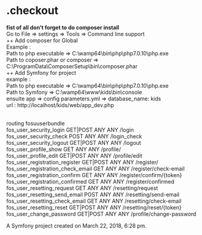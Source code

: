 
.checkout
=========

<b>fist of all don't forget to do composer install </b>
</br>
Go to File => settings => Tools => Command line support 
</br>
++ Add composer for Global 
</br>
Example : 
</br>
Path to php executable =>  C:\wamp64\bin\php\php7.0.10\php.exe
</br>
Path to coposer.phar or composer => C:\ProgramData\ComposerSetup\bin\composer.phar
</br>
++ Add Symfony for project
</br>
example : 
</br>
Path to php executable =>  C:\wamp64\bin\php\php7.0.10\php.exe
</br>
Path to Symfony => C:\wamp64\www\kids\bin\console
</br>
ensuite 
app => config parameters.yml => database_name: kids
</br>
url : http://localhost/kids/web/app_dev.php

</br>
routing fosuuserbundle 
</br>
 fos_user_security_login             GET|POST   ANY      ANY    /login    </br>                         
  fos_user_security_check             POST       ANY      ANY    /login_check      </br>                 
  fos_user_security_logout            GET|POST   ANY      ANY    /logout          </br>                  
  fos_user_profile_show               GET        ANY      ANY    /profile/             </br>             
  fos_user_profile_edit               GET|POST   ANY      ANY    /profile/edit             </br>         
  fos_user_registration_register      GET|POST   ANY      ANY    /register/                    </br>     
  fos_user_registration_check_email   GET        ANY      ANY    /register/check-email            </br>  
  fos_user_registration_confirm       GET        ANY      ANY    /register/confirm/{token}          </br>
  fos_user_registration_confirmed     GET        ANY      ANY    /register/confirmed               </br> 
  fos_user_resetting_request          GET        ANY      ANY    /resetting/request                 </br>
  fos_user_resetting_send_email       POST       ANY      ANY    /resetting/send-email              </br>
  fos_user_resetting_check_email      GET        ANY      ANY    /resetting/check-email             </br>
  fos_user_resetting_reset            GET|POST   ANY      ANY    /resetting/reset/{token}           </br>
  fos_user_change_password            GET|POST   ANY      ANY    /profile/change-password      </br>


A Symfony project created on March 22, 2018, 6:28 pm.
